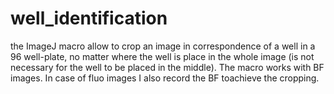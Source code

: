 # well_identification
the ImageJ macro allow to crop an image in correspondence of a well in a 96 well-plate, no matter where the well is place in the whole image (is not necessary for the well to be placed in the middle). 
The macro works with BF images. In case of fluo images I also record the BF toachieve the cropping.
